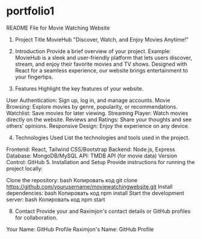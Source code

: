 # portfolio1
README File for Movie Watching Website

1. Project Title
MovieHub
"Discover, Watch, and Enjoy Movies Anytime!"

2. Introduction
Provide a brief overview of your project.
Example:
MovieHub is a sleek and user-friendly platform that lets users discover, stream, and enjoy their favorite movies and TV shows. Designed with React for a seamless experience, our website brings entertainment to your fingertips.

3. Features
Highlight the key features of your website.

User Authentication: Sign up, log in, and manage accounts.
Movie Browsing: Explore movies by genre, popularity, or recommendations.
Watchlist: Save movies for later viewing.
Streaming Player: Watch movies directly on the website.
Reviews and Ratings: Share your thoughts and see others’ opinions.
Responsive Design: Enjoy the experience on any device.

4. Technologies Used
List the technologies and tools used in the project.

Frontend: React, Tailwind CSS/Bootstrap
Backend: Node.js, Express
Database: MongoDB/MySQL
API: TMDB API (for movie data)
Version Control: GitHub
5. Installation and Setup
Provide instructions for running the project locally:

Clone the repository:
bash
Копировать код
git clone https://github.com/yourusername/moviewatchingwebsite.git
Install dependencies:
bash
Копировать код
npm install
Start the development server:
bash
Копировать код
npm start


8. Contact
Provide your and Raximjon's contact details or GitHub profiles for collaboration.

Your Name: GitHub Profile
Raximjon's Name: GitHub Profile
